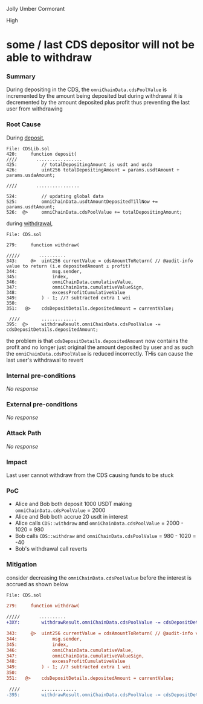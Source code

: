 Jolly Umber Cormorant

High

# some / last CDS depositor will not be able to withdraw

### Summary

During depositing in the CDS, the `omniChainData.cdsPoolValue` is incremented by the amount being deposited but during withdrawal it is decremented by the amount deposited plus profit thus preventing the last user from withdrawing

### Root Cause

During [deposit](https://github.com/sherlock-audit/2024-11-autonomint/blob/main/Blockchain/Blockchian/contracts/lib/CDSLib.sol#L526),

```solidity
File: CDSLib.sol
420:     function deposit(
////       .................
425:         // totalDepositingAmount is usdt and usda
426:         uint256 totalDepositingAmount = params.usdtAmount + params.usdaAmount;

////       ................

524:         // updating global data
525:         omniChainData.usdtAmountDepositedTillNow += params.usdtAmount;
526:  @>     omniChainData.cdsPoolValue += totalDepositingAmount;

```

during [withdrawal](https://github.com/sherlock-audit/2024-11-autonomint/blob/main/Blockchain/Blockchian/contracts/Core_logic/CDS.sol#L395), 

```solidity
File: CDS.sol

279:     function withdraw(

/////       ..........
343:     @>  uint256 currentValue = cdsAmountToReturn( // @audit-info value to return (i.e depositedAmount ± profit)
344:             msg.sender,
345:             index,
346:             omniChainData.cumulativeValue,
347:             omniChainData.cumulativeValueSign,
348:             excessProfitCumulativeValue
349:         ) - 1; //? subtracted extra 1 wei
350: 
351:   @>    cdsDepositDetails.depositedAmount = currentValue;

 ////        .............
395:  @>     withdrawResult.omniChainData.cdsPoolValue -= cdsDepositDetails.depositedAmount;

```

the problem is that `cdsDepositDetails.depositedAmount` now contains the profit and no longer just original the amount deposited by user and as such the `omniChainData.cdsPoolValue` is reduced incorrectly. THis can cause the last user's withdrawal to revert

### Internal pre-conditions

_No response_

### External pre-conditions

_No response_

### Attack Path

_No response_

### Impact

Last user cannot withdraw from the CDS causing funds to be stuck

### PoC

- Alice and Bob both deposit 1000 USDT making `omniChainData.cdsPoolValue` = 2000
- Alice and Bob both accrue 20 usdt in interest
- Alice calls `CDS::withdraw` and `omniChainData.cdsPoolValue` = 2000 - 1020 = 980
- Bob calls `CDS::withdraw` and `omniChainData.cdsPoolValue` = 980 - 1020 = -40
- Bob's withdrawal call reverts

### Mitigation

consider decreasing the `omniChainData.cdsPoolValue` before the interest is accrued as shown below

```diff
File: CDS.sol

279:     function withdraw(

/////       ..........
+3XY:        withdrawResult.omniChainData.cdsPoolValue -= cdsDepositDetails.depositedAmount;

343:     @>  uint256 currentValue = cdsAmountToReturn( // @audit-info value to return (i.e depositedAmount ± profit)
344:             msg.sender,
345:             index,
346:             omniChainData.cumulativeValue,
347:             omniChainData.cumulativeValueSign,
348:             excessProfitCumulativeValue
349:         ) - 1; //? subtracted extra 1 wei
350: 
351:   @>    cdsDepositDetails.depositedAmount = currentValue;

 ////        .............
-395:        withdrawResult.omniChainData.cdsPoolValue -= cdsDepositDetails.depositedAmount;

```